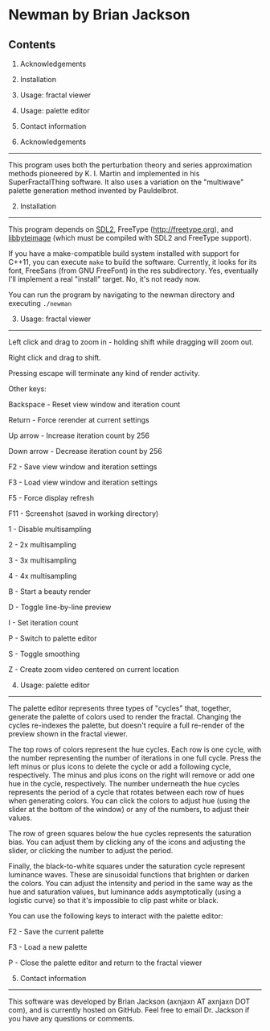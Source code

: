 Newman by Brian Jackson
=======================

Contents
--------

1. Acknowledgements
2. Installation
3. Usage: fractal viewer
4. Usage: palette editor
5. Contact information

1. Acknowledgements
-------------------

This program uses both the perturbation theory and series approximation methods pioneered by K. I.
Martin and implemented in his SuperFractalThing software. It also uses a variation on the "multiwave"
palette generation method invented by Pauldelbrot.

2. Installation
---------------

This program depends on [SDL2](http://libsdl.org), FreeType (http://freetype.org), and
[libbyteimage](http://github.com/axnjaxn/libbyteimage) (which must be compiled with SDL2 and FreeType
support).

If you have a make-compatible build system installed with support for C++11, you can execute `make` to
build the software. Currently, it looks for its font, FreeSans (from GNU FreeFont) in the res
subdirectory. Yes, eventually I'll implement a real "install" target. No, it's not ready now.

You can run the program by navigating to the newman directory and executing `./newman`

3. Usage: fractal viewer
------------------------

Left click and drag to zoom in - holding shift while dragging will zoom out.

Right click and drag to shift.

Pressing escape will terminate any kind of render activity.

Other keys:

Backspace - Reset view window and iteration count

Return - Force rerender at current settings

Up arrow - Increase iteration count by 256

Down arrow - Decrease iteration count by 256

F2 - Save view window and iteration settings

F3 - Load view window and iteration settings

F5 - Force display refresh

F11 - Screenshot (saved in working directory)

1 - Disable multisampling

2 - 2x multisampling

3 - 3x multisampling

4 - 4x multisampling

B - Start a beauty render

D - Toggle line-by-line preview

I - Set iteration count

P - Switch to palette editor

S - Toggle smoothing

Z - Create zoom video centered on current location

4. Usage: palette editor
------------------------

The palette editor represents three types of "cycles" that, together, generate the palette of colors
used to render the fractal. Changing the cycles re-indexes the palette, but doesn't require a full
re-render of the preview shown in the fractal viewer.

The top rows of colors represent the hue cycles. Each row is one cycle, with the number representing
the number of iterations in one full cycle. Press the left minus or plus icons to delete the cycle or
add a following cycle, respectively. The minus and plus icons on the right will remove or add one hue
in the cycle, respectively. The number underneath the hue cycles represents the period of a cycle that
rotates between each row of hues when generating colors. You can click the colors to adjust hue (using
the slider at the bottom of the window) or any of the numbers, to adjust their values.

The row of green squares below the hue cycles represents the saturation bias. You can adjust them by
clicking any of the icons and adjusting the slider, or clicking the number to adjust the period.

Finally, the black-to-white squares under the saturation cycle represent luminance waves. These are
sinusoidal functions that brighten or darken the colors. You can adjust the intensity and period in
the same way as the hue and saturation values, but luminance adds asymptotically (using a logistic
curve) so that it's impossible to clip past white or black.

You can use the following keys to interact with the palette editor:

F2 - Save the current palette

F3 - Load a new palette

P - Close the palette editor and return to the fractal viewer

5. Contact information
----------------------

This software was developed by Brian Jackson (axnjaxn AT axnjaxn DOT com), and is currently hosted on
GitHub. Feel free to email Dr. Jackson if you have any questions or comments.